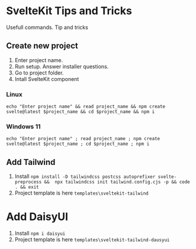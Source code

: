 # SvelteKit Tips and Tricks

Usefull commands. Tip and tricks

## Create new project 
1. Enter project name.
2. Run setup. Answer installer questions.
3. Go to project folder.
3. Intall SvelteKit component

### Linux
`echo "Enter project name" && read project_name && npm create svelte@latest $project_name && cd $project_name && npm i`

### Windows 11
`echo "Enter project name" ; read project_name ; npm create svelte@latest $project_name ; cd $project_name ; npm i`


## Add Tailwind
1. Install
`npm install -D tailwindcss postcss autoprefixer svelte-preprocess &&  npx tailwindcss init tailwind.config.cjs -p && code . && exit`
2. Project template is here `templates\sveltekit-tailwind`

# Add DaisyUI
1. Install
`npm i daisyui`
2. Project template is here `templates\sveltekit-tailwind-dausyui`
